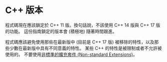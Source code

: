 # C++ 版本

程式碼現在應該鎖定於 C++ 11 版。換句話說，不該使用 C++ 14 版與 C++ 17 版的功能。 這份指南鎖定的版本會 (積極地) 隨著時間跟進。

程式碼應該避免使用那些在最新版中 (目前是 C++ 17 版) 被移除的特性，以及那些少數在最新版中具有不同意義的特性。 某些 C++ 的特性是被限制或者不允許被使用的。 不要使用[非標準的擴充套件 (Non-standard Extensions)](#)。
